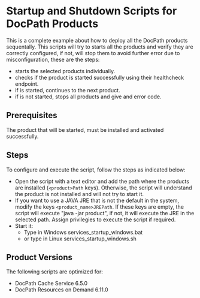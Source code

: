 # Startup and Shutdown Scripts for DocPath Products

This is a complete example about how to deploy all the DocPath products sequentally. This scripts will try to starts all the products and verify they are correctly configured, if not, will stop them to avoid further error due to misconfiguration, these are the steps:
- starts the selected products individually.
- checks if the product is started successfully using their healthcheck endpoint.
- if is started, continues to the next product.
- if is not started, stops all products and give and error code.

## Prerequisites

The product that will be started, must be installed and activated successfully.

## Steps
To configure and execute the script, follow the steps as indicated below:

- Open the script with a text editor and add the path where the products are installed (`<product>Path` keys). Otherwise, the script will understand the product is not installed and will not try to start it. 
- If you want to use a JAVA JRE that is not the default in the system, modify the keys `<product_name>JREPath`. If these keys are empty, the script will execute "java -jar product", if not, it will execute the JRE in the selected path.
Assign privilegies to execute the script if required.
- Start it:
  - Type in Windows services_startup_windows.bat 
  - or type in Linux services_startup_windows.sh

## Product Versions

The following scripts are optimized for:
- DocPath Cache Service 6.5.0
- DocPath Resources on Demand 6.11.0
